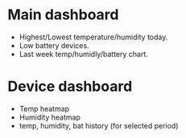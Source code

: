 # Main dashboard

- Highest/Lowest temperature/humidity today.
- Low battery devices.
- Last week temp/humidly/battery chart.

# Device dashboard

- Temp heatmap
- Humidity heatmap
- temp, humidity, bat history (for selected period)
